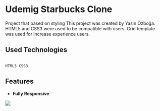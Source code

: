 # Udemig Starbucks Clone

Project that based on styling
This project was created by Yasin Özboğa.
HTML5 and CSS3 were used to be compatible with users.
Grid template was used for increase experience users.

## Used Technologies

```­­­­­

HTML5 CSS3

```

## Features

- **Fully Responsive**

<img src="Starbucks Clone Gif.gif">
